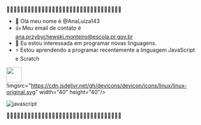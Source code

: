 🖤🖤🖤🖤🖤🖤🖤🖤🖤🖤🖤🖤🖤🖤🖤🖤🖤🖤🖤🖤🖤🖤🖤🖤🖤🖤🖤🖤🖤🖤🖤🖤🖤
- 👋 Olá meu nome é @AnaLuiza143
- :+1: Meu email de contato é ana.przybychewski.monteiro@escola.pr.gov.br
- 👀 Eu estou interessada em programar novas linguagens.
- ⚡ Estou aprendendo a programar recentemente a linguagem JavaScript e Scratch

<img src="https://cdn.jsdelivr.net/gh/devicons/devicon/icons/java/java-original.svg" width="40" height="40"/> !imgsrc="https://cdn.jsdelivr.net/gh/devicons/devicon/icons/linux/linux-original.svg" width="40" height="40"/>
                                                                                                                   
![javascript](https://img.shields.io/badge/JavaScript-F7DF1E?style=for-the-badge&logo=javascript&logoColor=black)

🖤🖤🖤🖤🖤🖤🖤🖤🖤🖤🖤🖤🖤🖤🖤🖤🖤🖤🖤🖤🖤🖤🖤🖤🖤🖤🖤🖤🖤🖤🖤🖤🖤
